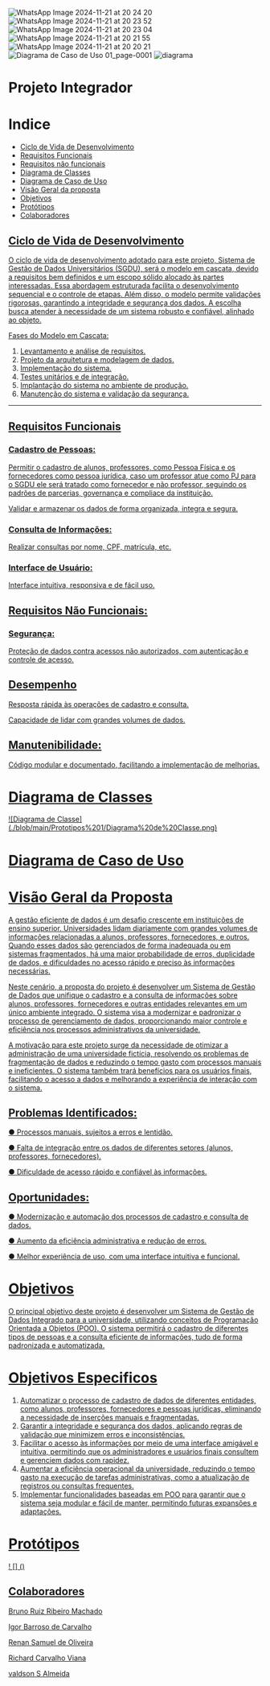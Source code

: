 ![WhatsApp Image 2024-11-21 at 20 24 20](https://github.com/user-attachments/assets/ab104533-3700-44a6-b669-6496ad683929)
![WhatsApp Image 2024-11-21 at 20 23 52](https://github.com/user-attachments/assets/95710a36-ae4c-4222-86df-10ce81707b41)
![WhatsApp Image 2024-11-21 at 20 23 04](https://github.com/user-attachments/assets/f0a772d1-fcaa-4528-baa9-f4b7c2f1978d)
![WhatsApp Image 2024-11-21 at 20 21 55](https://github.com/user-attachments/assets/6a678dda-0dee-4b97-9181-f65636f4d4e5)
![WhatsApp Image 2024-11-21 at 20 20 21](https://github.com/user-attachments/assets/8ddd1963-5d3e-49cf-9de3-914d3ef7e1da)
![Diagrama de Caso de Uso 01_page-0001](https://github.com/user-attachments/assets/16f19650-a0d4-4a64-baac-5ee29a61d183)
![diagrama](https://github.com/user-attachments/assets/a4af3032-ae1e-4c16-aa5a-e66501e4aa1b)

# Projeto Integrador 

# Indice

 - <a href="#ciclo-de-vida-de-desenvolvimento">Ciclo de Vida de Desenvolvimento
- <a href="#requisitos-funcionais">Requisitos Funcionais
- <a href="#requisitos-não-funcionais"> Requisitos não funcionais
- <a href="#diagrama-de-classes"> Diagrama de Classes
- <a href="#diagrama-de-caso-de-uso"> Diagrama de Caso de Uso
- <a href="#visão-geral-da-proposta"> Visão Geral da proposta
- <a href="#objetivos">Objetivos
- <a href="#protótipos"> Protótipos
- <a href="#colaboradores"> Colaboradores


## Ciclo de Vida de Desenvolvimento

 O ciclo de vida de desenvolvimento adotado para este projeto, Sistema de Gestão de Dados Universitários (SGDU), será o modelo em cascata, devido a requisitos bem definidos e um escopo sólido alocado às partes interessadas. Essa abordagem estruturada facilita o desenvolvimento sequencial e o controle de etapas. Além disso, o modelo permite validações rigorosas, garantindo a integridade e segurança dos dados. A escolha busca atender à necessidade de um sistema robusto e confiável, alinhado ao objeto.

Fases do Modelo em Cascata:
1) Levantamento e análise de requisitos.
2) Projeto da arquitetura e modelagem de dados.
3) Implementação do sistema.
4) Testes unitários e de integração.
5) Implantação do sistema no ambiente de produção.
6) Manutenção do sistema e validação da segurança.


---

## Requisitos Funcionais

### Cadastro de Pessoas:

Permitir o cadastro de alunos, professores, como Pessoa Física e os fornecedores como
pessoa jurídica, caso um professor atue como PJ para o SGDU ele será tratado como
fornecedor e não professor, seguindo os padrões de parcerias, governança e compliace da instituição.

Validar e armazenar os dados de forma organizada, integra e segura.

### Consulta de Informações:

Realizar consultas por nome, CPF, matrícula, etc.

### Interface de Usuário:

Interface intuitiva, responsiva e de fácil uso.

## Requisitos Não Funcionais:

### Segurança:

Proteção de dados contra acessos não autorizados, com autenticação e controle de acesso.

## Desempenho

Resposta rápida às operações de cadastro e consulta.

Capacidade de lidar com grandes volumes de dados.

## Manutenibilidade:

Código modular e documentado, facilitando a implementação de melhorias.

# Diagrama de Classes

![Diagrama de Classe] (./blob/main/Prototipos%201/Diagrama%20de%20Classe.png)



# Diagrama de Caso de Uso


# Visão Geral da Proposta

A gestão eficiente de dados é um desafio crescente em instituições de ensino superior.
Universidades lidam diariamente com grandes volumes de informações relacionadas a
alunos, professores, fornecedores, e outros. Quando esses dados são gerenciados de forma
inadequada ou em sistemas fragmentados, há uma maior probabilidade de erros,
duplicidade de dados, e dificuldades no acesso rápido e preciso às informações
necessárias.

Neste cenário, a proposta do projeto é desenvolver um Sistema de Gestão de Dados que
unifique o cadastro e a consulta de informações sobre alunos, professores, fornecedores
e outras entidades relevantes em um único ambiente integrado. O sistema visa a
modernizar e padronizar o processo de gerenciamento de dados, proporcionando maior
controle e eficiência nos processos administrativos da universidade.

A motivação para este projeto surge da necessidade de otimizar a administração de uma
universidade fictícia, resolvendo os problemas de fragmentação de dados e reduzindo o
tempo gasto com processos manuais e ineficientes. O sistema também trará benefícios
para os usuários finais, facilitando o acesso a dados e melhorando a experiência de
interação com o sistema.

## Problemas Identificados:

● Processos manuais, sujeitos a erros e lentidão.

● Falta de integração entre os dados de diferentes setores (alunos, professores,
fornecedores).

● Dificuldade de acesso rápido e confiável às informações.

## Oportunidades: 

● Modernização e automação dos processos de cadastro e consulta de dados.

● Aumento da eficiência administrativa e redução de erros.

● Melhor experiência de uso, com uma interface intuitiva e funcional.

# Objetivos

O principal objetivo deste projeto é desenvolver um Sistema de Gestão de Dados
Integrado para a universidade, utilizando conceitos de Programação Orientada a
Objetos (POO). O sistema permitirá o cadastro de diferentes tipos de pessoas e a consulta
eficiente de informações, tudo de forma padronizada e automatizada.

# Objetivos Especificos

1. Automatizar o processo de cadastro de dados de diferentes entidades, como
alunos, professores, fornecedores e pessoas jurídicas, eliminando a necessidade
de inserções manuais e fragmentadas.
2. Garantir a integridade e segurança dos dados, aplicando regras de validação
que minimizem erros e inconsistências.
3. Facilitar o acesso às informações por meio de uma interface amigável e intuitiva,
permitindo que os administradores e usuários finais consultem e gerenciem dados
com rapidez.
4. Aumentar a eficiência operacional da universidade, reduzindo o tempo gasto na
execução de tarefas administrativas, como a atualização de registros ou consultas
frequentes.
5. Implementar funcionalidades baseadas em POO para garantir que o sistema
seja modular e fácil de manter, permitindo futuras expansões e adaptações.

# Protótipos

! [] ()


## Colaboradores

Bruno Ruiz Ribeiro Machado

Igor Barroso de Carvalho

Renan Samuel de Oliveira

Richard Carvalho Viana

valdson S Almeida 





